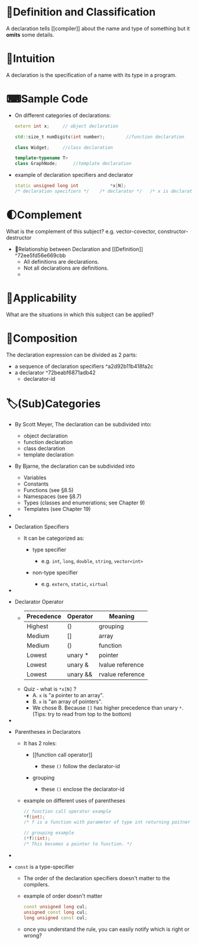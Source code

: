 # 📝Definition and Classification
A declaration tells [[compiler]] about the name and type of something but it **omits** some details.

# 🧠Intuition
A declaration is the specification of a name with its type in a program.

# ⌨Sample Code
- On different categories of declarations:
  
  ``` c++
  extern int x;		// object declaration
  
  std::size_t numDigits(int number);		//function declaration
  
  class Widget;		//class declaration
  
  template<typename T>
  class GraphNode;		//template declaration
  ```
- example of declaration specifiers and declarator
  
  ``` c++
  static unsigned long int            *x[N];
  /* declaration specifiers */    /* declarator */   /* x is declarator-id */
  ```

# 🌓Complement
What is the complement of this subject? e.g. vector-covector, constructor-destructor
- 📌Relationship between Declaration and [[Definition]] ^72ee5fd56e669cbb
    - All definitions are declarations.
    - Not all declarations are definitions.
  -
  
# 🧀Applicability
 What are the situations in which this subject can be applied?

# 🧪Composition
The declaration expression can be divided as 2 parts:
- a sequence of declaration specifiers ^a2d92b11b418fa2c
- a declarator ^72beabf6871adb42
    - declarator-id
    
# 🏷(Sub)Categories
- By Scott Meyer, The declaration can be subdivided into:
    - object declaration
    - function declaration
    - class declaration
    - template declaration
    
- By Bjarne, the declaration can be subdivided into
    - Variables
    - Constants
    - Functions (see §8.5)
    - Namespaces (see §8.7)
    - Types (classes and enumerations; see Chapter 9)
    - Templates (see Chapter 19)
    
-

- Declaration Specifiers
    - It can be categorized as:
        - type specifier
            - e.g. `int`, `long`, `double`, `string`, `vector<int>`
            
        - non-type specifier
            - e.g. `extern`, `static`, `virtual`
            
-

- Declarator Operator
    - | Precedence | Operator | Meaning |
      | ---- | ---- | ---- |
      | Highest | () | grouping |
      | Medium | [] | array |
      | Medium | () | function |
      | Lowest | unary * | pointer |
      | Lowest | unary & | lvalue reference |
      | Lowest | unary && | rvalue reference |
    - Quiz - what is `*x[N]` ?
        - A. `x` is "a pointer to an array".
        - B. `x` is "an array of pointers".
        - We chose B. Because `[]` has higher precedence than unary `*`.  (Tips: try to read from top to the bottom)
        
-

- Parentheses in Declarators
    - It has 2 roles:
        - [[function call operator]]
            - these `()` follow the declarator-id
            
        - grouping
            - these `()` enclose the declarator-id
            
    - example on different uses of parentheses
      
      ``` c++
      // function call operator example
      *f(int);
      /* f is a function with parameter of type int returning poitner */
      
      // grouping example
      (*f)(int);
      /* This becomes a pointer to function. */
      ```
    
-

- `const` is a type-specifier
    - The order of the declaration specifiers doesn't matter to the compilers.
    - example of order doesn't matter
      
      ``` c++
      const unsigned long cul;
      unsigned const long cul;
      long unsigned const cul;
      ```
    - once you understand the rule, you can easily notify which is right or wrong?
    
